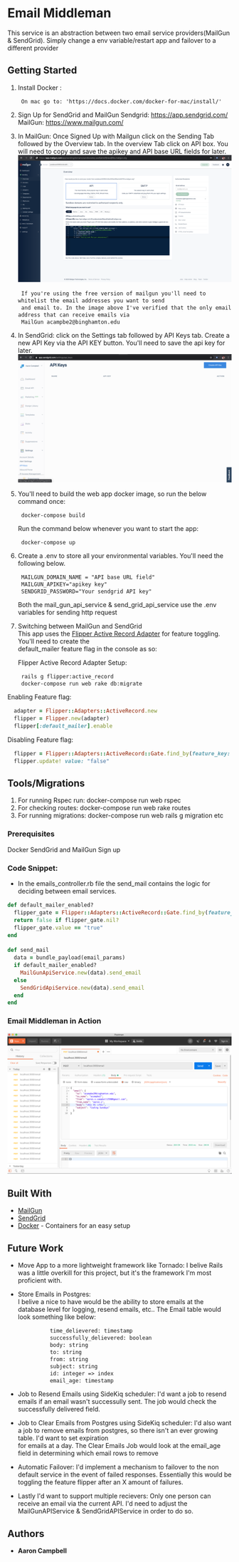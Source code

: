 # Email Middleman

This service is an abstraction between two email service providers(MailGun & SendGrid). Simply change a env variable/restart app and failover to a different provider

## Getting Started

1. Install Docker :

        On mac go to: 'https://docs.docker.com/docker-for-mac/install/'


2. Sign Up for SendGrid and MailGun
        Sendgrid: https://app.sendgrid.com/
        MailGun: https://www.mailgun.com/


3. In MailGun:
        Once Signed Up with Mailgun click on the Sending Tab followed by the Overview tab.
        In the overview Tab click on API box. You will need to copy and save the apikey and API base URL fields for later.
        ![MailGun reference](mailgun.png)

        If you're using the free version of mailgun you'll need to whitelist the email addresses you want to send
        and email to. In the image above I've verified that the only email address that can receive emails via
        MailGun acampbe2@binghamton.edu


4. In SendGrid:
        click on the Settings tab followed by API Keys tab. Create a new API Key via the API KEY button.
        You'll need to save the api key for later.
        ![SendGrid reference](sendgrid.png)


5. You'll need to build the web app docker image, so run the below command once: 
        
        docker-compose build
        
   Run the command below whenever you want to start the app: 
        
        docker-compose up       
        
6. Create a .env to store all your environmental variables. You'll need the following below.  

        MAILGUN_DOMAIN_NAME = "API base URL field"
        MAILGUN_APIKEY="apikey key"
        SENDGRID_PASSWORD="Your sendgrid API key"

    Both the mail_gun_api_service & send_grid_api_service use the .env variables for sending http request


7. Switching between MailGun and SendGrid  
        This app uses the [Flipper Active Record Adapter](https://github.com/jnunemaker/flipper/tree/master/docs/active_record) for feature toggling. You'll need to create the     
        default_mailer feature flag in the console as so:

      Flipper Active Record Adapter Setup:
        
        rails g flipper:active_record
        docker-compose run web rake db:migrate
        

Enabling Feature flag:
````Ruby
  adapter = Flipper::Adapters::ActiveRecord.new
  flipper = Flipper.new(adapter)
  flipper[:default_mailer].enable
````
Disabling Feature flag:
````Ruby
  flipper = Flipper::Adapters::ActiveRecord::Gate.find_by(feature_key: "default_mailer", key: "boolean")
  flipper.update! value: "false"
````


## Tools/Migrations
1. For running Rspec run: docker-compose run web rspec
2. For checking routes: docker-compose run web rake routes
3. For running migrations: docker-compose run web rails g migration etc


### Prerequisites
Docker
SendGrid and MailGun Sign up


### Code Snippet:
  - In the emails_controller.rb file the send_mail contains the logic for deciding between email services.
````Ruby
def default_mailer_enabled?
  flipper_gate = Flipper::Adapters::ActiveRecord::Gate.find_by(feature_key: "default_mailer", key: "boolean")
  return false if flipper_gate.nil?
  flipper_gate.value == "true"
end

def send_mail
  data = bundle_payload(email_params)
  if default_mailer_enabled?
    MailGunApiService.new(data).send_email
  else
    SendGridApiService.new(data).send_email
  end
end
````

### Email Middleman in Action

![Email Middleman](postman_example.png)


## Built With

* [MailGun](https://www.mailgun.com/)
* [SendGrid](https://sendgrid.com/)
* [Docker](https://docs.docker.com/docker-for-mac/install/) - Containers for an easy setup


## Future Work

- Move App to a more lightweight framework like Tornado:
        I belive Rails was a little overkill for this project, but it's the framework I'm most proficient with. 
        
- Store Emails in Postgres:      
        I belive a nice to have would be the ability to store emails at the database level for logging, resend emails, etc..
        The Email table would look something like below:
        
                time_delievered: timestamp
                successfully_delievered: boolean
                body: string
                to: string
                from: string
                subject: string
                id: integer => index
                email_age: timestamp
                
 - Job to Resend Emails using SideKiq scheduler: 
        I'd want a job to resend emails if an email wasn't successully sent. The job would check the successfully delivered           field.
        
 - Job to Clear Emails from Postgres using SideKiq scheduler: 
        I'd also want a job to remove emails from postgres, so there isn't an ever growing table. I'd want to set expiration  
        for emails at a day. The Clear Emails Job would look at the email_age field in determining which email rows to remove 

- Automatic Failover:
        I'd implement a mechanism to failover to the non default service in the event of failed responses.
        Essentially this would be toggling the feature flipper after an X amount of failures.
        
 - Lastly I'd want to support multiple recievers:
        Only one person can receive an email via the current API. I'd need to adjust the MailGunAPIService &                           SendGridAPIService in order to do so. 


## Authors

* **Aaron Campbell**
